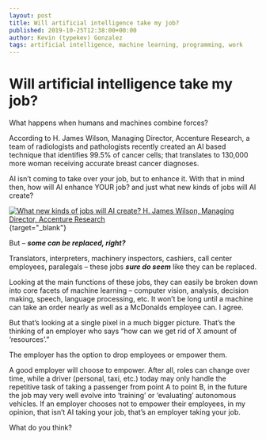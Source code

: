 ```yaml
---
layout: post
title: Will artificial intelligence take my job?
published: 2019-10-25T12:38:00+00:00
author: Kevin (typekev) Gonzalez
tags: artificial intelligence, machine learning, programming, work
---
```


# Will artificial intelligence take my job?

What happens when humans and machines combine forces?

According to H. James Wilson, Managing Director, Accenture Research, a team of radiologists and pathologists recently created an AI based technique that identifies 99.5% of cancer cells; that translates to 130,000 more woman receiving accurate breast cancer diagnoses.

AI isn’t coming to take over your job, but to enhance it. With that in mind then, how will AI enhance YOUR job? and just what new kinds of jobs will AI create?

[![What new kinds of jobs will AI create? H. James Wilson, Managing Director, Accenture Research](https://img.youtube.com/vi/OrkNc7_Wmb8/0.jpg)](https://www.youtube.com/watch?v=OrkNc7_Wmb8){target="\_blank"}

But – **_some can be replaced, right?_**

Translators, interpreters, machinery inspectors, cashiers, call center employees, paralegals – these jobs **_sure do seem_** like they can be replaced.

Looking at the main functions of these jobs, they can easily be broken down into core facets of machine learning – computer vision, analysis, decision making, speech, language processing, etc. It won’t be long until a machine can take an order nearly as well as a McDonalds employee can. I agree.

But that’s looking at a single pixel in a much bigger picture. That’s the thinking of an employer who says “how can we get rid of X amount of ‘resources’.”

The employer has the option to drop employees or empower them.

A good employer will choose to empower. After all, roles can change over time, while a driver (personal, taxi, etc.) today may only handle the repetitive task of taking a passenger from point A to point B, in the future the job may very well evolve into ‘training’ or ‘evaluating’ autonomous vehicles. If an employer chooses not to empower their employees, in my opinion, that isn’t AI taking your job, that’s an employer taking your job.

What do you think?
